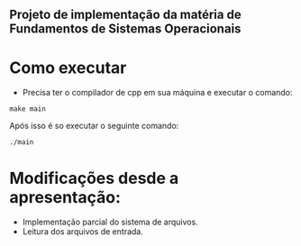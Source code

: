 ## Projeto de implementação da matéria de Fundamentos de Sistemas Operacionais

# Como executar

 - Precisa ter o compilador de cpp em sua máquina e executar o comando:

  ```
  make main
  ```
  Após isso é so executar o seguinte comando:

  ```
  ./main
  ```

# Modificações desde a apresentação:

- Implementação parcial do sistema de arquivos.
- Leitura dos arquivos de entrada.
